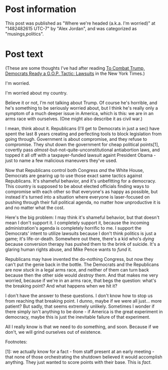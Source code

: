 # Post information

This post was published as "Where we're headed (a.k.a. I'm worried)" at "1482482615 UTC-7" by "Alex Jordan", and was categorized as "musings,politics".

# Post text

(These are some thoughts I've had after reading [To Combat Trump, Democrats Ready a G.O.P. Tactic: Lawsuits][1] in the New York Times.)

I'm worried.

I'm worried about my country.

Believe it or not, I'm not talking about Trump. Of course he's horrible, and he's something to be seriously worried about, but I think he's really only a symptom of a much deeper issue in America, which is this: we are in an arms race with ourselves. (One might also describe it as civil war.)

I mean, think about it. Republicans (I'll get to Democrats in just a sec) have spent the last 8 years creating and perfecting tools to block legislation from going through. Government is about compromise, and they refuse to compromise. They shut down the government for cheap political points\[1], covertly pass _almost_-but-not-quite-unconstitutional antiabortion laws, and topped it all off with a taxpayer-funded lawsuit againt President Obama - just to name a few malicious maneuvers they've used.

Now that Republicans control both Congress _and_ the White House, Democrats are gearing up to use those exact same tactics against Republicans. It's shameful behavior, and it's unbefitting for a democracy. This country is supposed to be about elected officials finding ways to compromise with each other so that everyone's as happy as possible, but instead it's turned into a situation where everyone is laser-focused on pushing through their full political agenda, no matter how unproductive it is and no matter what the cost.

Here's the big problem: I may think it's shameful behavior, but that doesn't mean I don't support it. I completely support it, because the incoming administration's agenda is completely horrific to me. I support the Democrats' intent to utilize lawsuits because I don't think politics is just a game; it's life-or-death. Somewhere out there, there's a kid who's _dying_ because conversion therapy has pushed them to the brink of suicide. It's a glaring human rights abuse, and Mike Pence wants to _fund_ it.

Republicans may have invented the do-nothing Congress, but now they can't put the genie back in the bottle. The Democrats and the Republicans are now _stuck_ in a legal arms race, and neither of them can turn back because then the other side would _destroy_ them. And that makes me very worried, because if we're in an arms race, that begs the question: what's the breaking point? And what happens when we hit it?

I don't have the answer to these questions. I don't know how to stop us from reaching that breaking point. I dunno, maybe if we were all just... more patient? But sadly, that seems extremely unlikely. Sometimes I wonder if there simply isn't anything to be done - if America is the great experiment in democracy, maybe this is just the inevitable failure of that experiment.

All I really know is that we need to do something, and soon. Because if we don't, we will grind ourselves out of existence.

Footnotes:

 \[1]: we actually know for a fact - from staff present at an early meeting - that none of those orchestrating the shutdown believed it would accomplish anything. They just wanted to score points with their base. This is _fact_.

 [1]: http://www.nytimes.com/2016/12/14/nyregion/donald-trump-democrats-lawsuits.html?_r=0
